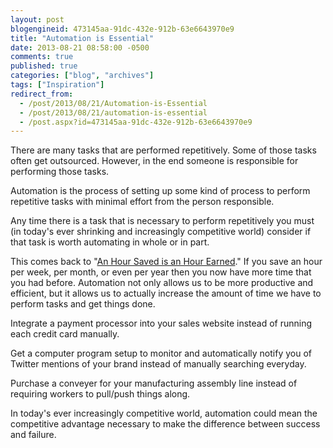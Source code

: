 ```yaml
---
layout: post
blogengineid: 473145aa-91dc-432e-912b-63e6643970e9
title: "Automation is Essential"
date: 2013-08-21 08:58:00 -0500
comments: true
published: true
categories: ["blog", "archives"]
tags: ["Inspiration"]
redirect_from: 
  - /post/2013/08/21/Automation-is-Essential
  - /post/2013/08/21/automation-is-essential
  - /post.aspx?id=473145aa-91dc-432e-912b-63e6643970e9
---
```

<!-- more -->

There are many tasks that are performed repetitively. Some of those tasks often get outsourced. However, in the end someone is responsible for performing those tasks.

Automation is the process of setting up some kind of process to perform repetitive tasks with minimal effort from the person responsible.

Any time there is a task that is necessary to perform repetitively you must (in today's ever shrinking and increasingly competitive world) consider if that task is worth automating in whole or in part.

This comes back to "<a title="An Hour Saved is an Hour Earned" href="/post/2013/08/04/An-Hour-Saved-is-an-Hour-Earned">An Hour Saved is an Hour Earned</a>." If you save an hour per week, per month, or even per year then you now have more time that you had before. Automation not only allows us to be more productive and efficient, but it allows us to actually increase the amount of time we have to perform tasks and get things done.

Integrate a payment processor into your sales website instead of running each credit card manually.

Get a computer program setup to monitor and automatically notify you of Twitter mentions of your brand instead of manually searching everyday.

Purchase a conveyer for your manufacturing assembly line instead of requiring workers to pull/push things along.

In today's ever increasingly competitive world, automation could mean the competitive advantage necessary to make the difference between success and failure.
